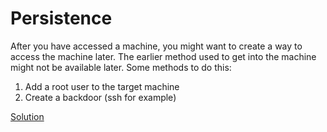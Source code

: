 # Persistence

After you have accessed a machine, you might want to create a way to access the machine later. The earlier method used to get into the machine might not be available later. Some methods to do this:

1. Add a root user to the target machine
2. Create a backdoor (ssh for example)

[Solution](https://github.com/tonikerttula/APE/blob/main/solutions/persistencesolutions.md)
